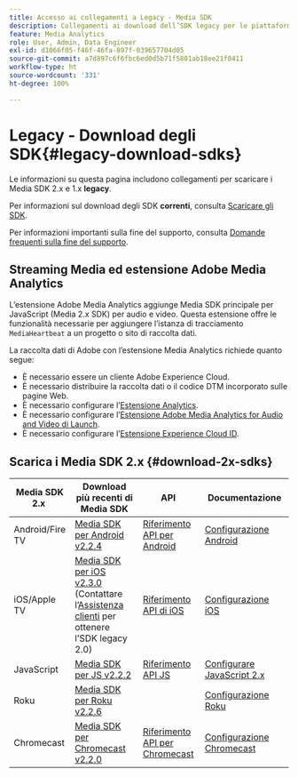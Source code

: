 ```yaml
---
title: Accesso ai collegamenti a Legacy - Media SDK
description: Collegamenti ai download dell’SDK legacy per le piattaforme disponibili, inclusi Android, iOS, JavaScript, Chromecast e Roku.
feature: Media Analytics
role: User, Admin, Data Engineer
exl-id: d1066f05-f46f-46fa-897f-039657704d05
source-git-commit: a7d897c6f6fbc6ed0d5b71f5801ab18ee21f0411
workflow-type: ht
source-wordcount: '331'
ht-degree: 100%

---
```


# Legacy - Download degli SDK{#legacy-download-sdks}

Le informazioni su questa pagina includono collegamenti per scaricare i Media SDK 2.x e 1.x **legacy**.

Per informazioni sul download degli SDK **correnti**, consulta [Scaricare gli SDK](/help/getting-started/download-sdks.md).

Per informazioni importanti sulla fine del supporto, consulta [Domande frequenti sulla fine del supporto](/help/additional-resources/end-of-support-faqs.md).

## Streaming Media ed estensione Adobe Media Analytics

L’estensione Adobe Media Analytics aggiunge Media SDK principale per JavaScript (Media 2.x SDK) per audio e video. Questa estensione offre le funzionalità necessarie per aggiungere l’istanza di tracciamento `MediaHeartbeat` a un progetto o sito di raccolta dati.

La raccolta dati di Adobe con l’estensione Media Analytics richiede quanto segue:
* È necessario essere un cliente Adobe Experience Cloud.
* È necessario distribuire la raccolta dati o il codice DTM incorporato sulle pagine Web.
* È necessario configurare l’[Estensione Analytics](https://experienceleague.adobe.com/docs/experience-platform/tags/extensions/adobe/analytics/overview.html?lang=it).
* È necessario configurare l’[Estensione Adobe Media Analytics for Audio and Video di Launch](https://aep-sdks.gitbook.io/docs/using-mobile-extensions/adobe-media-analytics).
* È necessario configurare l’[Estensione Experience Cloud ID](https://experienceleague.adobe.com/docs/experience-platform/tags/extensions/adobe/id-service/overview.html?lang=it).

## Scarica i Media SDK 2.x {#download-2x-sdks}

| Media SDK 2.x  | Download più recenti di Media SDK |  API   |  Documentazione  |
| --- | --- | --- | --- |
| Android/Fire TV | [Media SDK per Android v2.2.4](https://github.com/Adobe-Marketing-Cloud/media-sdks/releases/tag/android-v2.2.4) | [Riferimento API per Android](https://adobe-marketing-cloud.github.io/media-sdks/reference/android/) | [Configurazione Android](/help/legacy/media-sdk/setup/set-up-android.md) |
| iOS/Apple TV | [Media SDK per iOS v2.3.0](https://github.com/Adobe-Marketing-Cloud/media-sdks/releases/tag/ios-v2.3.0) (Contattare l’[Assistenza clienti](https://helpx.adobe.com/it/marketing-cloud/contact-support.html) per ottenere l’SDK legacy 2.0) | [Riferimento API di iOS](https://adobe-marketing-cloud.github.io/media-sdks/reference/ios/) | [Configurazione iOS](/help/legacy/media-sdk/setup/set-up-ios.md) |
| JavaScript | [Media SDK per JS v2.2.2](https://github.com/Adobe-Marketing-Cloud/media-sdks/releases/tag/js-v2.2.2) | [Riferimento API JS](https://adobe-marketing-cloud.github.io/media-sdks/reference/javascript/) | [Configurare JavaScript 2.x](/help/legacy/media-sdk/setup/setup-javascript/set-up-js-2.md) |
| Roku | [Media SDK per Roku v2.2.6](https://github.com/Adobe-Marketing-Cloud/media-sdks/releases/tag/roku-v2.2.6) |  | [Configurazione Roku](/help/implementation/media-sdk/setup/set-up-roku.md) |
| Chromecast | [Media SDK per Chromecast v2.2.0](https://github.com/Adobe-Marketing-Cloud/media-sdks/releases/tag/chromecast-v2.2.0) | [Riferimento API per Chromecast](https://adobe-marketing-cloud.github.io/media-sdks/reference/chromecast/) | [Configurazione Chromecast](/help/implementation/media-sdk/setup/set-up-chromecast.md) |
